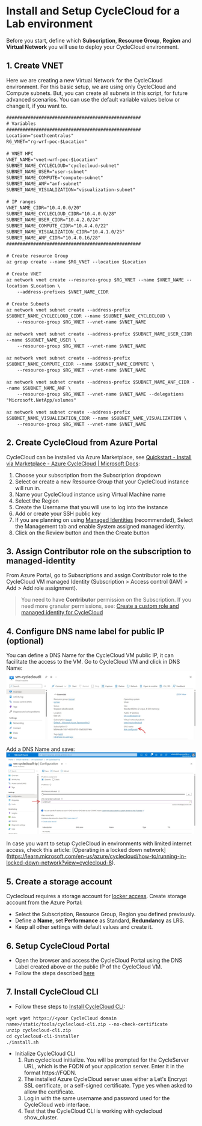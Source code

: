 # Install and Setup CycleCloud for a Lab environment

Before you start, define which **Subscription**, **Resource Group**, **Region** and **Virtual Network** you will use to deploy your CycleCloud environment. 

## 1. Create VNET
Here we are creating a new Virtual Network for the CycleCloud environment. For this basic setup, we are using only CycleCloud and Compute subnets. But, you can create all subnets in this script, for future advanced scenarios.
You can use the default variable values below or change it, if you want to.
```
##################################################
# Variables
##################################################
Location="southcentralus"
RG_VNET="rg-wrf-poc-$Location"

# VNET HPC 
VNET_NAME="vnet-wrf-poc-$Location"
SUBNET_NAME_CYCLECLOUD="cyclecloud-subnet"
SUBNET_NAME_USER="user-subnet"
SUBNET_NAME_COMPUTE="compute-subnet"
SUBNET_NAME_ANF="anf-subnet"
SUBNET_NAME_VISUALIZATION="visualization-subnet"

# IP ranges
VNET_NAME_CIDR="10.4.0.0/20"
SUBNET_NAME_CYCLECLOUD_CIDR="10.4.0.0/28" 
SUBNET_NAME_USER_CIDR="10.4.2.0/24" 
SUBNET_NAME_COMPUTE_CIDR="10.4.4.0/22"
SUBNET_NAME_VISUALIZATION_CIDR="10.4.1.0/25"
SUBNET_NAME_ANF_CIDR="10.4.0.16/28"
##################################################

# Create resource Group
az group create --name $RG_VNET --location $Location

# Create VNET
az network vnet create --resource-group $RG_VNET --name $VNET_NAME --location $Location \
    --address-prefixes $VNET_NAME_CIDR 

# Create Subnets
az network vnet subnet create --address-prefix $SUBNET_NAME_CYCLECLOUD_CIDR --name $SUBNET_NAME_CYCLECLOUD \
    --resource-group $RG_VNET --vnet-name $VNET_NAME

az network vnet subnet create --address-prefix $SUBNET_NAME_USER_CIDR --name $SUBNET_NAME_USER \
    --resource-group $RG_VNET --vnet-name $VNET_NAME

az network vnet subnet create --address-prefix $SUBNET_NAME_COMPUTE_CIDR --name $SUBNET_NAME_COMPUTE \
    --resource-group $RG_VNET --vnet-name $VNET_NAME

az network vnet subnet create --address-prefix $SUBNET_NAME_ANF_CIDR --name $SUBNET_NAME_ANF \
    --resource-group $RG_VNET --vnet-name $VNET_NAME --delegations "Microsoft.NetApp/volumes"

az network vnet subnet create --address-prefix $SUBNET_NAME_VISUALIZATION_CIDR --name $SUBNET_NAME_VISUALIZATION \
    --resource-group $RG_VNET --vnet-name $VNET_NAME
```

## 2. Create CycleCloud from Azure Portal 

CycleCloud can be installed via Azure Marketplace, see [Quickstart - Install via Marketplace - Azure CycleCloud | Microsoft Docs](https://learn.microsoft.com/en-us/azure/cyclecloud/qs-install-marketplace?view=cyclecloud-8):
1. Choose your subscription from the Subscription dropdown
2. Select or create a new Resource Group that your CycleCloud instance will run in.
3. Name your CycleCloud instance using Virtual Machine name
4. Select the Region
5. Create the Username that you will use to log into the instance
6. Add or create your SSH public key
7. If you are planning on using [Managed Identities](https://learn.microsoft.com/en-us/azure/active-directory/managed-identities-azure-resources/overview) (recommended), Select the Management tab and enable System assigned managed identity.
8. Click on the Review button and then the Create button

## 3. Assign Contributor role on the subscription to managed-identity 
From Azure Portal, go to Subscriptions and assign Contributor role to the CycleCloud VM managed Identity (Subscription > Access control (IAM) > Add > Add role assignment).
>You need to have **Contributor** permission on the Subscription. If you need more granular permissions, see: [Create a custom role and managed identity for CycleCloud](https://learn.microsoft.com/en-us/azure/cyclecloud/how-to/managed-identities?view=cyclecloud-8#create-a-custom-role-and-managed-identity-for-cyclecloud) 

## 4. Configure DNS name label for public IP (optional)
You can define a DNS Name for the CycleCloud VM public IP, it can facilitate the access to the VM. 
Go to CycleCloud VM and click in DNS Name:
![DNS-Label1](images/DNS-Label1.jpg)

Add a DNS Name and save:
![DNS-Label2](images/DNS-Label2.jpg)

In case you want to setup CycleCloud in environments with limited internet access, check this article: [Operating in a locked down network] (https://learn.microsoft.com/en-us/azure/cyclecloud/how-to/running-in-locked-down-network?view=cyclecloud-8).

## 5. Create a storage account
Cyclecloud requires a storage account for [locker access](https://learn.microsoft.com/en-us/azure/cyclecloud/how-to/storage-blobs?view=cyclecloud-8). 
Create storage account from the Azure Portal: 
- Select the Subscription, Resource Group, Region you defined previously. 
- Define a **Name**, set **Performance** as Standard, **Redundancy** as LRS. 
- Keep all other settings with default values and create it.

## 6. Setup CycleCloud Portal
- Open the browser and access the CycleCloud Portal using the DNS Label created above or the public IP of the CycleCloud VM.
- Follow the steps described [here](https://learn.microsoft.com/en-us/azure/cyclecloud/qs-install-marketplace?view=cyclecloud-8#log-into-the-cyclecloud-application-server)

## 7. Install CycleCloud CLI
- Follow these steps to [Install CycleCloud CLI](https://learn.microsoft.com/en-us/azure/cyclecloud/how-to/install-cyclecloud-cli?view=cyclecloud-8):
```
wget wget https://<your CycleCloud domain name>/static/tools/cyclecloud-cli.zip --no-check-certificate
unzip cyclecloud-cli.zip
cd cyclecloud-cli-installer
./install.sh
```
- Initialize CycleCloud CLI
  1. Run cyclecloud initialize. You will be prompted for the CycleServer URL, which is the FQDN of your application server. Enter it in the format https://FQDN.
  2. The installed Azure CycleCloud server uses either a Let's Encrypt SSL certificate, or a self-signed certificate. Type yes when asked to allow the certificate.
  3. Log in with the same username and password used for the CycleCloud web interface.
  4. Test that the CycleCloud CLI is working with cyclecloud show_cluster.
